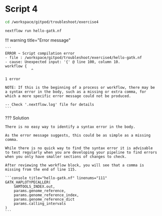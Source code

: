 # Script 4

```bash
cd /workspace/gitpod/troubleshoot/exercise4
```

```bash
nextflow run hello-gatk.nf
```

!!! warning title="Error message"

    ```
    ERROR ~ Script compilation error
    - file : /workspace/gitpod/troubleshoot/exercise4/hello-gatk.nf
    - cause: Unexpected input: '{' @ line 100, column 10.
    workflow {
                ^

    1 error

    NOTE: If this is the beginning of a process or workflow, there may be a syntax error in the body, such as a missing or extra comma, for which a more specific error message could not be produced.

    -- Check '.nextflow.log' file for details
    ```

??? Solution

    There is no easy way to identify a syntax error in the body.

    As the error message suggests, this could be as simple as a missing comma.

    While there is no quick way to find the syntax error it is advisable to test regularly when you are developing your pipeline to find errors when you only have smaller sections of changes to check.

    After reviewing the workflow block, you will see that a comma is missing from the end of line 115.

    ```console title="hello-gatk.nf" linenums="111"
    GATK_HAPLOTYPECALLER(
        SAMTOOLS_INDEX.out,
        params.genome_reference,
        params.genome_reference_index,
        params.genome_reference_dict
        params.calling_intervals
    )
    ```
